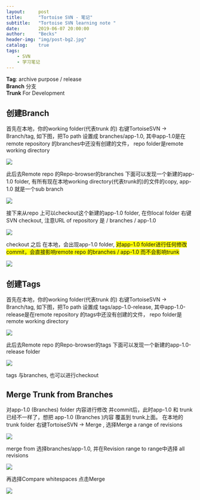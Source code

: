 ```yaml
---
layout:     post
title:      "Tortoise SVN - 笔记"
subtitle:   "Tortoise SVN learning note "
date:       2019-06-07 20:00:00
author:     "Becks"
header-img: "img/post-bg2.jpg"
catalog:    true
tags:
    - SVN
    - 学习笔记
---
```


**Tag**: archive purpose / release <br/>
**Branch** 分支 <br/>
**Trunk** For Development <br/>

## 创建Branch

首先在本地，你的working folder(代表trunk 的) 右键TortoiseSVN ->  Branch/tag, 如下图，把To path 设置成 branches/app-1.0, 其中app-1.0是在remote repository 的branches中还没有创建的文件， repo folder是remote working directory

![](/img/post/SVN/svn1.PNG)

此后去Remote repo 的Repo-browser的branches 下面可以发现一个新建的app-1.0 folder, 有所有现在本地working directory(代表trunk的)的文件的copy, app-1.0 就是一个sub branch

![](/img/post/SVN/svn2.PNG)

接下来从repo 上可以checkout这个新建的app-1.0 folder, 在你local folder 右键 SVN checkout, 注意URL of repository 是 / branches / app-1.0

![](/img/post/SVN/svn3.PNG)

checkout 之后 在本地，会出现app-1.0 folder, <span style="background-color: #FFFF00">对app-1.0 folder进行任何修改commit，会直接影响remote repo 的branches / app-1.0 而不会影响trunk </span>

![](/img/post/SVN/svn4.PNG)

## 创建Tags


首先在本地，你的working folder(代表trunk 的) 右键TortoiseSVN ->  Branch/tag, 如下图，把To path 设置成 tags/app-1.0-release, 其中app-1.0-release是在remote repository 的tags中还没有创建的文件， repo folder是remote working directory

![](/img/post/SVN/tag1.PNG)

此后去Remote repo 的Repo-browser的tags 下面可以发现一个新建的app-1.0-release folder

![](/img/post/SVN/tag2.PNG)

tags 与branches, 也可以进行checkout


## Merge Trunk from Branches

对app-1.0 (Branches) folder 内容进行修改 并commit后，此时app-1.0 和 trunk 已经不一样了，想把 app-1.0 (Branches )内容 覆盖到 trunk上面。 在本地的trunk folder 右键TortoiseSVN ->  Merge , 选择Merge a range of revisions

![](/img/post/SVN/merge1.PNG)

merge from 选择branches/app-1.0, 并在Revision range to range中选择 all revisions


![](/img/post/SVN/merge2.PNG)

再选择Compare whitespaces 点击Merge


![](/img/post/SVN/merge3.PNG)

